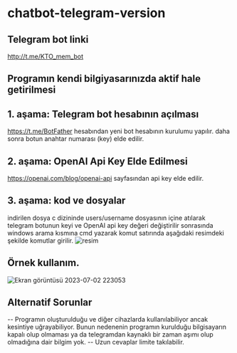 # chatbot-telegram-version

## Telegram bot linki
http://t.me/KTO_mem_bot

## Programın kendi bilgiyasarınızda aktif hale getirilmesi

## 1. aşama: Telegram bot hesabının açılması
https://t.me/BotFather hesabından yeni bot hesabının kurulumu yapılır.
daha sonra botun anahtar numarası (key) elde edilir.

## 2. aşama: OpenAI Api Key Elde Edilmesi
https://openai.com/blog/openai-api sayfasından api key elde edilir.
## 3. aşama: kod ve dosyalar
indirilen dosya c dizininde users/username dosyasının içine atılarak
telegram botunun keyi ve OpenAI api key değeri değiştirilir sonrasında windows arama kısmına cmd yazarak komut satırında aşağıdaki resimdeki şekilde komutlar girilir.
![resim](https://github.com/muhammeddincmdx/chatbot-telegram-version/assets/54439858/dd343f80-ece1-4c30-a1a3-f26c1711d9c3)


## Örnek kullanım.


![Ekran görüntüsü 2023-07-02 223053](https://github.com/muhammeddincmdx/chatbot-telegram-version/assets/54439858/95ffa423-c11d-422c-ad2f-843526b3841e)

## Alternatif Sorunlar

-- Programın oluşturulduğu ve diğer cihazlarda kullanılabiliyor ancak kesintiye uğrayabiliyor. Bunun nedenenin programın kurulduğu bilgisayarın kapalı olup olmaması ya da    telegramdan kaynaklı bir zaman aşımı olup olmadığına dair bilgim yok.
-- Uzun cevaplar limite takılabilir.






